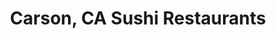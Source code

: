 ---
layout: city
title: Carson, CA Sushi Restaurants
permalink: /california/carson/
stateAbbr: CA
stateName: California
cityName: Carson
---